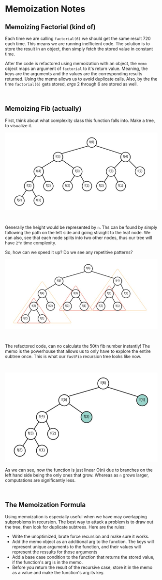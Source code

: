 # Memoization Notes

## Memoizing Factorial (kind of)

Each time we are calling `factorial(6)` we should get the same result  720 each time. This means we are running inefficient code. The solution is to store the result in an object, then simply fetch the stored value in constant time.  

After the code is refactored using memoization with an object, the `memo` object maps an argument of `factorial` to it's return value. Meaning, the keys are the arguments and the values are the corresponding results returned. Using the memo allows us to avoid duplicate calls. Also, by the the time `factorial(6)` gets stored, *args* 2 through 6 are stored as well.

&nbsp;

## Memoizing Fib (actually)

First, think about what complexity class this function falls into. Make a tree, to visualize it. 

![alt text](./Screen&#32;Shot&#32;2019-11-25&#32;at&#32;9.44.38&#32;PM.jpg "Recursion Tree")

&nbsp;

Generally the height would be represented by `n`. Ths can be found by simply following the path on the left side and going straight to the leaf node. We can also, see that each node splits into two other nodes, thus our tree will have `2^n` time complexity. 

So, how can we speed it up? Do we see any repetitive patterns? 

![alt text](./Screen&#32;Shot&#32;2019-11-25&#32;at&#32;9.49.41&#32;PM.jpg "Recursion Tree Patterns")

&nbsp;

The refactored code, can no calculate the 50th fib number instantly! The memo is the powerhouse that allows us to only have to explore the entire subtree once. This is what our `fastFib` recursion tree looks like now. 

&nbsp;

![alt text](./Screen&#32;Shot&#32;2019-11-25&#32;at&#32;9.55.48&#32;PM.jpg "Refactored Recursion Tree")

As we can see, now the function is just linear O(n) due to branches on the left hand side being the only ones that grow. Whereas as `n` grows larger, computations are significantly less. 

&nbsp;

## **The Memoization Formula**

Using memoization is especially useful when we have may overlapping subproblems in recursion. The best way to attack a problem is to draw out the tree, then look for duplicate subtrees. Here are the rules:
  * Write the unoptimized, brute force recursion and make sure it works.
  * Add the memo object as an additional arg to the function. The keys will represent unique arguments to the function, and their values will represent the ressults for those arguments
  * Add a base case condition to the function that returns the stored value, if the function's arg is in the memo.
  * Before you return the result of the recursive case, store it in the memo as a value and make the function's arg its key.

